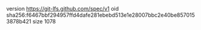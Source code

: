 version https://git-lfs.github.com/spec/v1
oid sha256:f6467bbf294957ffd4dafe281ebebd513e1e28007bbc2e40be8570153878b421
size 1078
